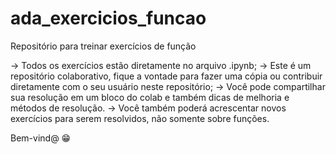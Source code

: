 # ada_exercicios_funcao
Repositório para treinar exercícios de função

-> Todos os exercícios estão diretamente no arquivo .ipynb;
-> Este é um repositório colaborativo, fique a vontade para fazer uma cópia ou contribuir diretamente com o seu usuário neste repositório;
-> Você pode compartilhar sua resolução em um bloco do colab e também dicas de melhoria e métodos de resolução.
-> Você também poderá acrescentar novos exercícios para serem resolvidos, não somente sobre funções.

Bem-vind@ 😁
